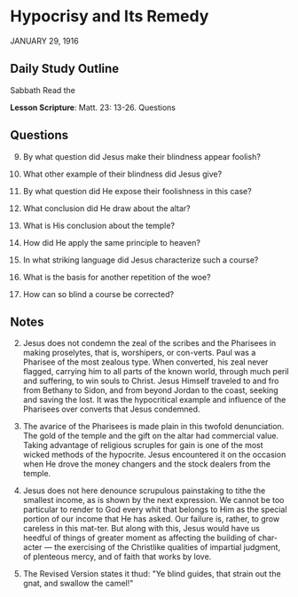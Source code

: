 # Hypocrisy and Its Remedy
JANUARY 29, 1916

## Daily Study Outline

Sabbath Read the

**Lesson Scripture**: Matt. 23: 13-26. Questions

## Questions

9. By what question did Jesus make their blindness appear foolish? 

10. What other example of their blindness did Jesus give? 

11. By what question did He expose their foolishness in this case? 

12. What conclusion did He draw about the altar? 

13. What is His conclusion about the temple? 

14. How did He apply the same principle to heaven? 

17. In what striking language did Jesus characterize such a course? 

18. What is the basis for another repetition of the woe? 

19. How can so blind a course be corrected? 

## Notes

2. Jesus does not condemn the zeal of the scribes and the Pharisees in making proselytes, that is, worshipers, or con-verts. Paul was a Pharisee of the most zealous type. When converted, his zeal never flagged, carrying him to all parts of the known world, through much peril and suffering, to win souls to Christ. Jesus Himself traveled to and fro from Bethany to Sidon, and from beyond Jordan to the coast, seeking and saving the lost. It was the hypocritical example and influence of the Pharisees over converts that Jesus condemned.

3. The avarice of the Pharisees is made plain in this twofold denunciation. The gold of the temple and the gift on the altar had commercial value. Taking advantage of religious scruples for gain is one of the most wicked methods of the hypocrite. Jesus encountered it on the occasion when He drove the money changers and the stock dealers from the temple.

4. Jesus does not here denounce scrupulous painstaking to tithe the smallest income, as is shown by the next expression. We cannot be too particular to render to God every whit that belongs to Him as the special portion of our income that He has asked. Our failure is, rather, to grow careless in this mat-ter. But along with this, Jesus would have us heedful of things of greater moment as affecting the building of char-acter — the exercising of the Christlike qualities of impartial judgment, of plenteous mercy, and of faith that works by love.

5. The Revised Version states it thud: "Ye blind guides, that strain out the gnat, and swallow the camel!"
